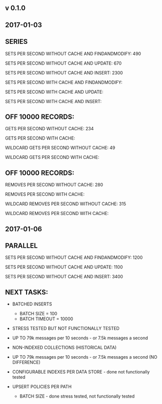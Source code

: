 v 0.1.0
-------

2017-01-03
----------

SERIES
--------

SETS PER SECOND WITHOUT CACHE AND FINDANDMODIFY: 490

SETS PER SECOND WITHOUT CACHE AND UPDATE: 670

SETS PER SECOND WITHOUT CACHE AND INSERT: 2300

SETS PER SECOND WITH CACHE AND FINDANDMODIFY:

SETS PER SECOND WITH CACHE AND UPDATE:

SETS PER SECOND WITH CACHE AND INSERT:

OFF 10000 RECORDS:
------------------

GETS PER SECOND WITHOUT CACHE: 234

GETS PER SECOND WITH CACHE:

WILDCARD GETS PER SECOND WITHOUT CACHE: 49

WILDCARD GETS PER SECOND WITH CACHE:

OFF 10000 RECORDS:
------------------

REMOVES PER SECOND WITHOUT CACHE: 280

REMOVES PER SECOND WITH CACHE:

WILDCARD REMOVES PER SECOND WITHOUT CACHE: 315

WILDCARD REMOVES PER SECOND WITH CACHE:

2017-01-06
----------

PARALLEL
--------


SETS PER SECOND WITHOUT CACHE AND FINDANDMODIFY: 1200

SETS PER SECOND WITHOUT CACHE AND UPDATE: 1100

SETS PER SECOND WITHOUT CACHE AND INSERT: 3400

NEXT TASKS:
-----------

- BATCHED INSERTS
    - BATCH SIZE = 100
    - BATCH TIMEOUT = 10000

- STRESS TESTED BUT NOT FUNCTIONALLY TESTED

- UP TO 79k messages per 10 seconds - or 7.5k messages a second

- NON-INDEXED COLLECTIONS (HISTORICAL DATA)

- UP TO 79k messages per 10 seconds - or 7.5k messages a second (NO DIFFERENCE)

- CONFIGURABLE INDEXES PER DATA STORE - done not functionally tested

- UPSERT POLICIES PER PATH
    - BATCH SIZE - done stress tested, not functionally tested

